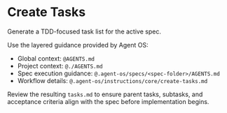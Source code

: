 # Create Tasks

Generate a TDD-focused task list for the active spec.

Use the layered guidance provided by Agent OS:
- Global context: `@AGENTS.md`
- Project context: `@./AGENTS.md`
- Spec execution guidance: `@.agent-os/specs/<spec-folder>/AGENTS.md`
- Workflow details: `@.agent-os/instructions/core/create-tasks.md`

Review the resulting `tasks.md` to ensure parent tasks, subtasks, and acceptance criteria align with the spec before implementation begins.
